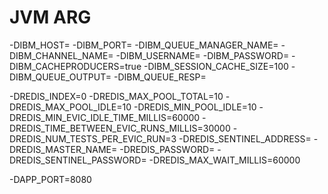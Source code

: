 # JVM ARG

-DIBM_HOST=
-DIBM_PORT=
-DIBM_QUEUE_MANAGER_NAME=
-DIBM_CHANNEL_NAME=
-DIBM_USERNAME=
-DIBM_PASSWORD=
-DIBM_CACHEPRODUCERS=true
-DIBM_SESSION_CACHE_SIZE=100
-DIBM_QUEUE_OUTPUT=
-DIBM_QUEUE_RESP=

-DREDIS_INDEX=0
-DREDIS_MAX_POOL_TOTAL=10
-DREDIS_MAX_POOL_IDLE=10
-DREDIS_MIN_POOL_IDLE=10
-DREDIS_MIN_EVIC_IDLE_TIME_MILLIS=60000
-DREDIS_TIME_BETWEEN_EVIC_RUNS_MILLIS=30000
-DREDIS_NUM_TESTS_PER_EVIC_RUN=3
-DREDIS_SENTINEL_ADDRESS=
-DREDIS_MASTER_NAME=
-DREDIS_PASSWORD=
-DREDIS_SENTINEL_PASSWORD=
-DREDIS_MAX_WAIT_MILLIS=60000

-DAPP_PORT=8080